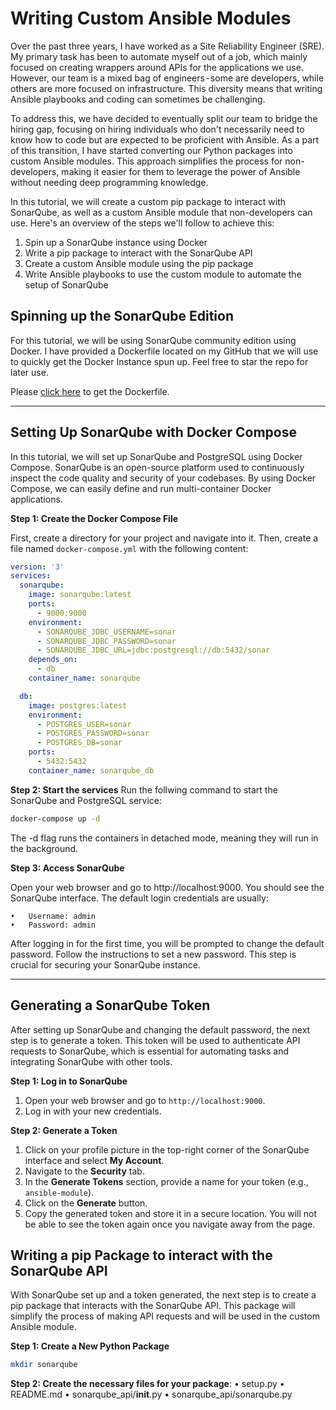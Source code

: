 # Writing Custom Ansible Modules

Over the past three years, I have worked as a Site Reliability Engineer (SRE). My primary task has been to automate myself out of a job, which mainly focused on creating wrappers around APIs for the applications we use. However, our team is a mixed bag of engineers - some are developers, while others are more focused on infrastructure. This diversity means that writing Ansible playbooks and coding can sometimes be challenging.

To address this, we have decided to eventually split our team to bridge the hiring gap, focusing on hiring individuals who don't necessarily need to know how to code but are expected to be proficient with Ansible. As a part of this transition, I have started converting our Python packages into custom Ansible modules. This approach simplifies the process for non-developers, making it easier for them to leverage the power of Ansible without needing deep programming knowledge.

In this tutorial, we will create a custom pip package to interact with SonarQube, as well as a custom Ansible module that non-developers can use. Here's an overview of the steps we'll follow to achieve this:

1. Spin up a SonarQube instance using Docker
2. Write a pip package to interact with the SonarQube API
3. Create a custom Ansible module using the pip package
4. Write Ansible playbooks to use the custom module to automate the setup of SonarQube

## Spinning up the SonarQube Edition

For this tutorial, we will be using SonarQube community edition using Docker. I have provided a Dockerfile located on my GitHub that we will use to quickly get the Docker Instance spun up. Feel free to star the repo for later use.

Please [click here](https://github.com/zackbunch/codingpointers) to get the Dockerfile.

---

## Setting Up SonarQube with Docker Compose

In this tutorial, we will set up SonarQube and PostgreSQL using Docker Compose. SonarQube is an open-source platform used to continuously inspect the code quality and security of your codebases. By using Docker Compose, we can easily define and run multi-container Docker applications.

**Step 1: Create the Docker Compose File**

First, create a directory for your project and navigate into it. Then, create a file named `docker-compose.yml` with the following content:

```yaml
version: '3'
services:
  sonarqube:
    image: sonarqube:latest
    ports:
      - 9000:9000
    environment:
      - SONARQUBE_JDBC_USERNAME=sonar
      - SONARQUBE_JDBC_PASSWORD=sonar
      - SONARQUBE_JDBC_URL=jdbc:postgresql://db:5432/sonar
    depends_on:
      - db
    container_name: sonarqube

  db:
    image: postgres:latest
    environment:
      - POSTGRES_USER=sonar
      - POSTGRES_PASSWORD=sonar
      - POSTGRES_DB=sonar
    ports:
      - 5432:5432
    container_name: sonarqube_db
```
**Step 2: Start the services**
Run the follwing command to start the SonarQube and PostgreSQL service:

```sh
docker-compose up -d
```
The -d flag runs the containers in detached mode, meaning they will run in the background.

**Step 3: Access SonarQube**

Open your web browser and go to http://localhost:9000. You should see the SonarQube interface. The default login credentials are usually:

	•	Username: admin
	•	Password: admin
After logging in for the first time, you will be prompted to change the default password. Follow the instructions to set a new password. This step is crucial for securing your SonarQube instance.

---

## Generating a SonarQube Token

After setting up SonarQube and changing the default password, the next step is to generate a token. This token will be used to authenticate API requests to SonarQube, which is essential for automating tasks and integrating SonarQube with other tools.

**Step 1: Log in to SonarQube**

1. Open your web browser and go to `http://localhost:9000`.
2. Log in with your new credentials.

**Step 2: Generate a Token**

1. Click on your profile picture in the top-right corner of the SonarQube interface and select **My Account**.
2. Navigate to the **Security** tab.
3. In the **Generate Tokens** section, provide a name for your token (e.g., `ansible-module`).
4. Click on the **Generate** button.
5. Copy the generated token and store it in a secure location. You will not be able to see the token again once you navigate away from the page.

## Writing a pip Package to interact with the SonarQube API

With SonarQube set up and a token generated, the next step is to create a pip package that interacts with the SonarQube API. This package will simplify the process of making API requests and will be used in the custom Ansible module.

**Step 1: Create a New Python Package**
```sh
mkdir sonarqube
```
**Step 2: Create the necessary files for your package**:
•	setup.py
•	README.md
•	sonarqube_api/__init__.py
•	sonarqube_api/sonarqube.py